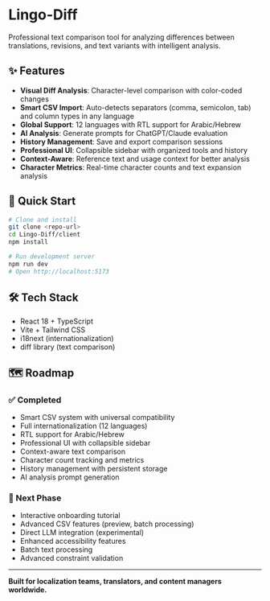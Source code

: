 # Lingo-Diff

Professional text comparison tool for analyzing differences between translations, revisions, and text variants with intelligent analysis.

## ✨ Features

- **Visual Diff Analysis**: Character-level comparison with color-coded changes
- **Smart CSV Import**: Auto-detects separators (comma, semicolon, tab) and column types in any language  
- **Global Support**: 12 languages with RTL support for Arabic/Hebrew
- **AI Analysis**: Generate prompts for ChatGPT/Claude evaluation
- **History Management**: Save and export comparison sessions
- **Professional UI**: Collapsible sidebar with organized tools and history
- **Context-Aware**: Reference text and usage context for better analysis
- **Character Metrics**: Real-time character counts and text expansion analysis

## 🚀 Quick Start

```bash
# Clone and install
git clone <repo-url>
cd Lingo-Diff/client
npm install

# Run development server  
npm run dev
# Open http://localhost:5173
```

## 🛠 Tech Stack

- React 18 + TypeScript
- Vite + Tailwind CSS  
- i18next (internationalization)
- diff library (text comparison)

## 🗺️ Roadmap

### ✅ Completed
- Smart CSV system with universal compatibility
- Full internationalization (12 languages) 
- RTL support for Arabic/Hebrew
- Professional UI with collapsible sidebar
- Context-aware text comparison
- Character count tracking and metrics
- History management with persistent storage
- AI analysis prompt generation

### 🔮 Next Phase
- Interactive onboarding tutorial
- Advanced CSV features (preview, batch processing)
- Direct LLM integration (experimental)
- Enhanced accessibility features
- Batch text processing
- Advanced constraint validation

---

**Built for localization teams, translators, and content managers worldwide.**